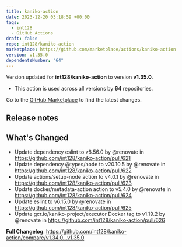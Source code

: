 ```yaml
---
title: kaniko-action
date: 2023-12-20 03:18:59 +00:00
tags:
  - int128
  - GitHub Actions
draft: false
repo: int128/kaniko-action
marketplace: https://github.com/marketplace/actions/kaniko-action
version: v1.35.0
dependentsNumber: "64"
---
```



Version updated for **int128/kaniko-action** to version **v1.35.0**.
- This action is used across all versions by **64** repositories.

Go to the [GitHub Marketplace](https://github.com/marketplace/actions/kaniko-action) to find the latest changes.

## Release notes

## What's Changed
* Update dependency eslint to v8.56.0 by @renovate in https://github.com/int128/kaniko-action/pull/621
* Update dependency @types/node to v20.10.5 by @renovate in https://github.com/int128/kaniko-action/pull/622
* Update actions/setup-node action to v4.0.1 by @renovate in https://github.com/int128/kaniko-action/pull/623
* Update docker/metadata-action action to v5.4.0 by @renovate in https://github.com/int128/kaniko-action/pull/624
* Update eslint to v6.15.0 by @renovate in https://github.com/int128/kaniko-action/pull/625
* Update gcr.io/kaniko-project/executor Docker tag to v1.19.2 by @renovate in https://github.com/int128/kaniko-action/pull/626


**Full Changelog**: https://github.com/int128/kaniko-action/compare/v1.34.0...v1.35.0
